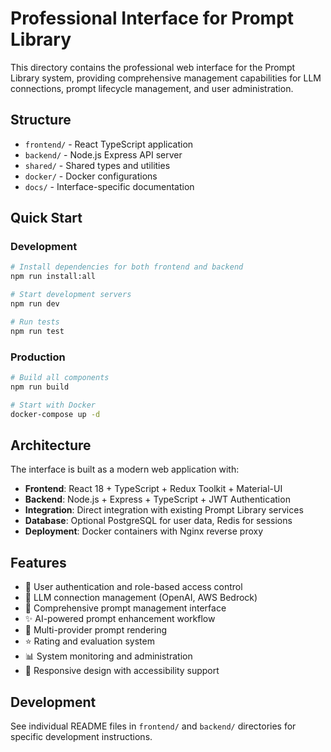 # Professional Interface for Prompt Library

This directory contains the professional web interface for the Prompt Library system, providing comprehensive management capabilities for LLM connections, prompt lifecycle management, and user administration.

## Structure

- `frontend/` - React TypeScript application
- `backend/` - Node.js Express API server
- `shared/` - Shared types and utilities
- `docker/` - Docker configurations
- `docs/` - Interface-specific documentation

## Quick Start

### Development

```bash
# Install dependencies for both frontend and backend
npm run install:all

# Start development servers
npm run dev

# Run tests
npm run test
```

### Production

```bash
# Build all components
npm run build

# Start with Docker
docker-compose up -d
```

## Architecture

The interface is built as a modern web application with:

- **Frontend**: React 18 + TypeScript + Redux Toolkit + Material-UI
- **Backend**: Node.js + Express + TypeScript + JWT Authentication
- **Integration**: Direct integration with existing Prompt Library services
- **Database**: Optional PostgreSQL for user data, Redis for sessions
- **Deployment**: Docker containers with Nginx reverse proxy

## Features

- 🔐 User authentication and role-based access control
- 🤖 LLM connection management (OpenAI, AWS Bedrock)
- 📝 Comprehensive prompt management interface
- ✨ AI-powered prompt enhancement workflow
- 🎯 Multi-provider prompt rendering
- ⭐ Rating and evaluation system
- 📊 System monitoring and administration
- 📱 Responsive design with accessibility support

## Development

See individual README files in `frontend/` and `backend/` directories for specific development instructions.